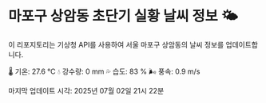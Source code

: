 
# 마포구 상암동 초단기 실황 날씨 정보 🌤️

이 리포지토리는 기상청 API를 사용하여 서울 마포구 상암동의 날씨 정보를 업데이트합니다. 

🌡️ 기온: 27.6 ℃
💧 강수량: 0 mm
💦 습도: 83 %
🌬️ 풍속: 0.9 m/s

마지막 업데이트 시각: 2025년 07월 02일 21시 22분    

